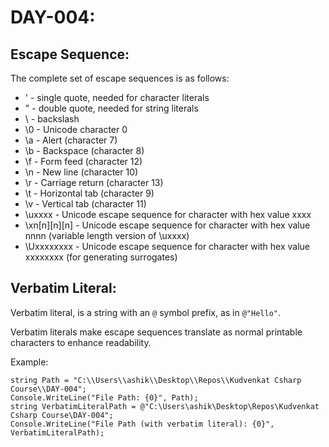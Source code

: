 # DAY-004:

## Escape Sequence:

The complete set of escape sequences is as follows:

- \' - single quote, needed for character literals
- \" - double quote, needed for string literals
- \\ - backslash
- \0 - Unicode character 0
- \a - Alert (character 7)
- \b - Backspace (character 8)
- \f - Form feed (character 12)
- \n - New line (character 10)
- \r - Carriage return (character 13)
- \t - Horizontal tab (character 9)
- \v - Vertical tab (character 11)
- \uxxxx - Unicode escape sequence for character with hex value xxxx
- \xn[n][n][n] - Unicode escape sequence for character with hex value nnnn (variable length version of \uxxxx)
- \Uxxxxxxxx - Unicode escape sequence for character with hex value xxxxxxxx (for generating surrogates)

## Verbatim Literal:

Verbatim literal, is a string with an `@` symbol prefix, as in `@"Hello"`.

Verbatim literals make escape sequences translate as normal printable characters to enhance readability.

Example:

```
string Path = "C:\\Users\\ashik\\Desktop\\Repos\\Kudvenkat Csharp Course\\DAY-004";
Console.WriteLine("File Path: {0}", Path);
string VerbatimLiteralPath = @"C:\Users\ashik\Desktop\Repos\Kudvenkat Csharp Course\DAY-004";
Console.WriteLine("File Path (with verbatim literal): {0}", VerbatimLiteralPath);
```